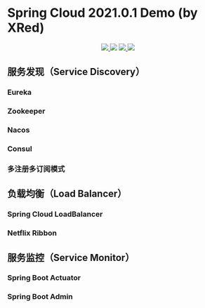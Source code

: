 # Spring Cloud 2021.0.1 Demo (by XRed)
<p align="center">
    <a target="_blank" href="https://www.oracle.com/technetwork/java/javase/downloads/index.html">
		<img src="https://img.shields.io/badge/JDK-1.8+-4c7e9f.svg" >
	</a>
    <a target="_blank">
    	<img src="https://img.shields.io/badge/Spring-2.6.3-62a93d.svg" >
    </a>
	<a target="_blank" href="https://maven.apache.org">
		<img src="https://img.shields.io/badge/springcloud-2.0.1-ca2038.svg" >
	</a>
	<a target="_blank">
    	<img src="https://img.shields.io/badge/SpringCloudAlibaba-2021.0.1.0-0a1c39.svg" >
    </a>
</p>

## 服务发现（Service Discovery）
### Eureka
### Zookeeper
### Nacos
### Consul
### 多注册多订阅模式

## 负载均衡（Load Balancer）
### Spring Cloud LoadBalancer
### Netflix Ribbon

## 服务监控（Service Monitor）
### Spring Boot Actuator
### Spring Boot Admin